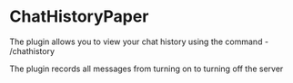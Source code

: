 # ChatHistoryPaper

The plugin allows you to view your chat history using the command - /chathistory

The plugin records all messages from turning on to turning off the server 

